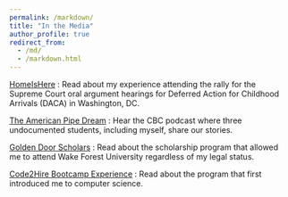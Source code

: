 ```yaml
---
permalink: /markdown/
title: "In the Media"
author_profile: true
redirect_from: 
  - /md/
  - /markdown.html
---
```


[HomeIsHere](https://blog.redventures.com/homeishere-what-15-rvers-learned-on-the-supreme-court-steps/)
:   Read about my experience attending the rally for the Supreme Court oral argument hearings for Deferred Action for Childhood Arrivals (DACA) in Washington, DC.

[The American Pipe Dream](https://www.cbc.ca/radio/campus/the-american-pipe-dream-undocumented-students-fate-under-trump-1.3835243)
:   Hear the CBC podcast where three undocumented students, including myself, share our stories.

[Golden Door Scholars](https://www.google.com/url?q=http://www.charlotteobserver.com/news/local/article100376337.html&sa=U&ved=2ahUKEwi-v66B__f0AhVOSjABHWJgCm4QFnoECAUQAg&usg=AOvVaw05ptHK3WiQADJdZDdol8Fk)
:   Read about the scholarship program that allowed me to attend Wake Forest University regardless of my legal status.

[Code2Hire Bootcamp Experience](https://www.charlotteobserver.com/news/local/article17951633.html)
:   Read about the program that first introduced me to computer science.

